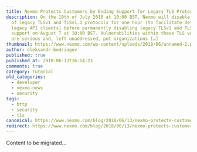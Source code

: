 ```yaml
---
title: Nexmo Protects Customers by Ending Support for Legacy TLS Protocols
description: On the 10th of July 2018 at 10:00 BST, Nexmo will disable support
  of legacy TLSv1 and TLSv1.1 protocols for one hour (to facilitate detection of
  legacy API clients) before permanently disabling legacy TLSv1 and TLSv1.1
  support on August 7 at 10:00 BST. Vulnerabilities within these TLS versions
  are serious and, left unaddressed, put organizations […]
thumbnail: https://www.nexmo.com/wp-content/uploads/2018/06/unnamed-2.png
author: oleksandr-bodriagov
published: true
published_at: 2018-06-13T16:54:23
comments: true
category: tutorial
old_categories:
  - developer
  - nexmo-news
  - security
tags:
  - http
  - security
  - tls
canonical: https://www.nexmo.com/blog/2018/06/13/nexmo-protects-customers-by-ending-support-for-legacy-tls-protocols
redirect: https://www.nexmo.com/blog/2018/06/13/nexmo-protects-customers-by-ending-support-for-legacy-tls-protocols
---
```

Content to be migrated...